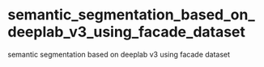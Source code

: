 # semantic_segmentation_based_on_deeplab_v3_using_facade_dataset
semantic segmentation based on deeplab v3 using facade dataset
